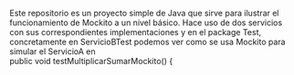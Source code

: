 Este repositorio es un proyecto simple de Java que sirve para ilustrar el funcionamiento de Mockito a un nivel básico. 
Hace uso de dos servicios con sus correspondientes implementaciones y en el package Test, concretamente en ServicioBTest podemos ver como se usa Mockito para simular el ServicioA en     
public void testMultiplicarSumarMockito() {
